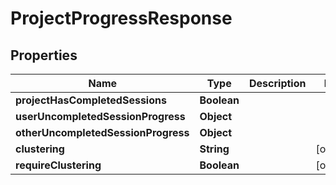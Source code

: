 

# ProjectProgressResponse

## Properties

Name | Type | Description | Notes
------------ | ------------- | ------------- | -------------
**projectHasCompletedSessions** | **Boolean** |  | 
**userUncompletedSessionProgress** | **Object** |  | 
**otherUncompletedSessionProgress** | **Object** |  | 
**clustering** | **String** |  |  [optional]
**requireClustering** | **Boolean** |  |  [optional]



